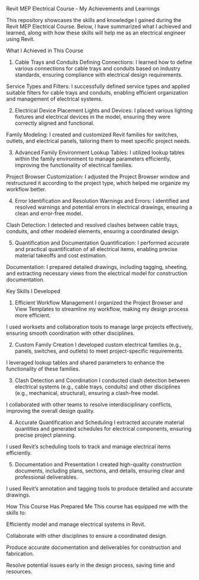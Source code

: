 Revit MEP Electrical Course - My Achievements and Learnings


This repository showcases the skills and knowledge I gained during the Revit MEP Electrical Course. Below, I have summarized what I achieved and learned, along with how these skills will help me as an electrical engineer using Revit.

What I Achieved in This Course
1. Cable Trays and Conduits
Defining Connections: I learned how to define various connections for cable trays and conduits based on industry standards, ensuring compliance with electrical design requirements.

Service Types and Filters: I successfully defined service types and applied suitable filters for cable trays and conduits, enabling efficient organization and management of electrical systems.

2. Electrical Device Placement
Lights and Devices: I placed various lighting fixtures and electrical devices in the model, ensuring they were correctly aligned and functional.

Family Modeling: I created and customized Revit families for switches, outlets, and electrical panels, tailoring them to meet specific project needs.

3. Advanced Family Environment
Lookup Tables: I utilized lookup tables within the family environment to manage parameters efficiently, improving the functionality of electrical families.

Project Browser Customization: I adjusted the Project Browser window and restructured it according to the project type, which helped me organize my workflow better.

4. Error Identification and Resolution
Warnings and Errors: I identified and resolved warnings and potential errors in electrical drawings, ensuring a clean and error-free model.

Clash Detection: I detected and resolved clashes between cable trays, conduits, and other modeled elements, ensuring a coordinated design.

5. Quantification and Documentation
Quantification: I performed accurate and practical quantification of all electrical items, enabling precise material takeoffs and cost estimation.

Documentation: I prepared detailed drawings, including tagging, sheeting, and extracting necessary views from the electrical model for construction documentation.

Key Skills I Developed
1. Efficient Workflow Management
I organized the Project Browser and View Templates to streamline my workflow, making my design process more efficient.

I used worksets and collaboration tools to manage large projects effectively, ensuring smooth coordination with other disciplines.

2. Custom Family Creation
I developed custom electrical families (e.g., panels, switches, and outlets) to meet project-specific requirements.

I leveraged lookup tables and shared parameters to enhance the functionality of these families.

3. Clash Detection and Coordination
I conducted clash detection between electrical systems (e.g., cable trays, conduits) and other disciplines (e.g., mechanical, structural), ensuring a clash-free model.

I collaborated with other teams to resolve interdisciplinary conflicts, improving the overall design quality.

4. Accurate Quantification and Scheduling
I extracted accurate material quantities and generated schedules for electrical components, ensuring precise project planning.

I used Revit’s scheduling tools to track and manage electrical items efficiently.

5. Documentation and Presentation
I created high-quality construction documents, including plans, sections, and details, ensuring clear and professional deliverables.

I used Revit’s annotation and tagging tools to produce detailed and accurate drawings.

How This Course Has Prepared Me
This course has equipped me with the skills to:

Efficiently model and manage electrical systems in Revit.

Collaborate with other disciplines to ensure a coordinated design.

Produce accurate documentation and deliverables for construction and fabrication.

Resolve potential issues early in the design process, saving time and resources.
